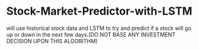 # Stock-Market-Predictor-with-LSTM
will use historical stock data and LSTM to try and predict if a stock will go up or down in the next few days.(DO NOT BASE ANY INVESTMENT DECISION UPON THIS ALGORITHM)
